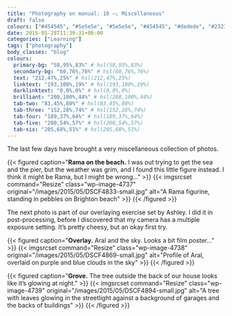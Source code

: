 ```yaml
---
title: "Photography on manual: 10 –; Miscellaneous"
draft: false
colours: ["#454545", "#5e5e5e", "#5e5e5e", "#454545", "#dedede", "#232323", "#dedede"]
date: 2015-05-28T11:39:31+00:00
categories: ["Learning"]
tags: ["photography"]
body_classes: "blog"
colours:
  primary-bg: "58,95%,83%" # hsl(58,95%,83%)
  secondary-bg: "60,76%,76%" # hsl(60,76%,76%)
  text: "212,47%,25%" # hsl(212,47%,25%)
  linktext: "193,100%,19%" # hsl(193,100%,19%)
  darklinktext: "0,0%,0%" # hsl(0,0%,0%)
  brilliant: "208,100%,44%" # hsl(208,100%,44%)
  tab-two: "83,45%,80%" # hsl(83,45%,80%)
  tab-three: "152,28%,74%" # hsl(152,28%,74%)
  tab-four: "189,37%,64%" # hsl(189,37%,64%)
  tab-five: "200,54%,57%" # hsl(200,54%,57%)
  tab-six: "205,68%,51%" # hsl(205,68%,51%)
---
```


The last few days have brought a very miscellaneous collection of photos.

{{< figured caption="**Rama on the beach.** I was out trying to get the sea and the pier, but the weather was grim, and I found this little figure instead. I think it might be Rama, but I might be wrong…" >}}
  {{< imgsrcset command="Resize" class="wp-image-4737" original="/images/2015/05/DSCF4833-small.jpg" alt="A Rama figurine, standing in pebbles on Brighton beach" >}}
{{< /figured >}}

The next photo is part of our overlaying exercise set by Ashley. I did it in post-processing, before I discovered that my camera has a multiple exposure setting. It’s pretty cheesy, but an okay first try.

{{< figured caption="**Overlay.** Aral and the sky. Looks a bit film poster…" >}}
  {{< imgsrcset command="Resize" class="wp-image-4738" original="/images/2015/05/DSCF4869-small.jpg" alt="Profile of Aral, overlaid on purple and blue clouds in the sky" >}}
{{< /figured >}}

{{< figured caption="**Grove.** The tree outside the back of our house looks like it’s glowing at night." >}}
  {{< imgsrcset command="Resize" class="wp-image-4739" original="/images/2015/05/DSCF4894-small.jpg" alt="A tree with leaves glowing in the streetlight against a background of garages and the backs of buildings" >}}
{{< /figured >}}

